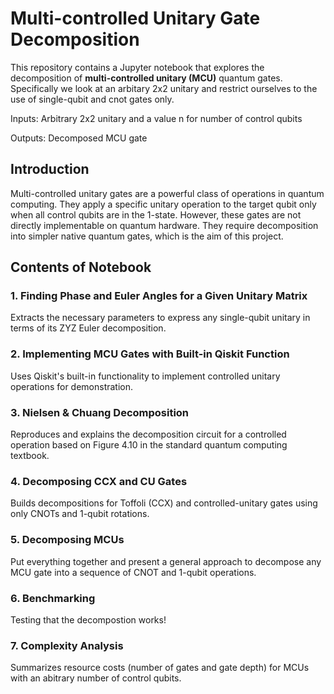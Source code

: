# Multi-controlled Unitary Gate Decomposition

This repository contains a Jupyter notebook that explores the decomposition of **multi-controlled unitary (MCU)** quantum gates. Specifically we look at an arbitary 2x2 unitary and restrict ourselves to the use of single-qubit and cnot gates only.

Inputs: Arbitrary 2x2 unitary and a value n for number of control qubits

Outputs: Decomposed MCU gate

## Introduction

Multi-controlled unitary gates are a powerful class of operations in quantum computing. They apply a specific unitary operation to the target qubit only when all control qubits are in the 1-state. However, these gates are not directly implementable on quantum hardware. They require decomposition into simpler native quantum gates, which is the aim of this project.

## Contents of Notebook

### 1. Finding Phase and Euler Angles for a Given Unitary Matrix
Extracts the necessary parameters to express any single-qubit unitary in terms of its ZYZ Euler decomposition.

### 2. Implementing MCU Gates with Built-in Qiskit Function
Uses Qiskit's built-in functionality to implement controlled unitary operations for demonstration.

### 3. Nielsen & Chuang Decomposition
Reproduces and explains the decomposition circuit for a controlled operation based on Figure 4.10 in the standard quantum computing textbook.

### 4. Decomposing CCX and CU Gates
Builds decompositions for Toffoli (CCX) and controlled-unitary gates using only CNOTs and 1-qubit rotations.

### 5. Decomposing MCUs
Put everything together and present a general approach to decompose any MCU gate into a sequence of CNOT and 1-qubit operations.

### 6. Benchmarking
Testing that the decompostion works!

### 7. Complexity Analysis
Summarizes resource costs (number of gates and gate depth) for MCUs with an abitrary number of control qubits.
